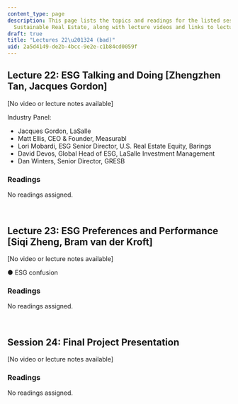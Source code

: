 ```yaml
---
content_type: page
description: This page lists the topics and readings for the listed sessions of 11.350
  Sustainable Real Estate, along with lecture videos and links to lecture slides.
draft: true
title: "Lectures 22\u201324 (bad)"
uid: 2a5d4149-de2b-4bcc-9e2e-c1b84cd0059f
---
```

## Lecture 22: ESG Talking and Doing \[Zhengzhen Tan, Jacques Gordon\]  

\[No video or lecture notes available\]

Industry Panel:    

- Jacques Gordon, LaSalle    
- Matt Ellis, CEO & Founder, Measurabl    
- Lori Mobardi, ESG Senior Director, U.S. Real Estate Equity, Barings    
- David Devos, Global Head of ESG, LaSalle Investment Management    
- Dan Winters, Senior Director, GRESB 

### Readings

No readings assigned.

 

## Lecture 23: ESG Preferences and Performance \[Siqi Zheng, Bram van der Kroft\]  

\[No video or lecture notes available\]

● ESG confusion    

### Readings

No readings assigned.

 

## Session 24: Final Project Presentation

\[No video or lecture notes available\]

### Readings

No readings assigned.